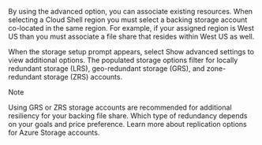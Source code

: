 By using the advanced option, you can associate existing resources. When selecting a Cloud Shell region you must select a backing storage account co-located in the same region. For example, if your assigned region is West US than you must associate a file share that resides within West US as well.

When the storage setup prompt appears, select Show advanced settings to view additional options. The populated storage options filter for locally redundant storage (LRS), geo-redundant storage (GRS), and zone-redundant storage (ZRS) accounts.

 Note

Using GRS or ZRS storage accounts are recommended for additional resiliency for your backing file share. Which type of redundancy depends on your goals and price preference. Learn more about replication options for Azure Storage accounts.